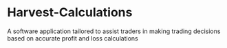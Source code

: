 # Harvest-Calculations
A software application tailored to assist traders in making trading decisions based on accurate profit and loss calculations
